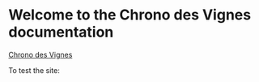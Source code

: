 # Welcome to the Chrono des Vignes documentation

[Chrono des Vignes](https://chronodesvignes.eu.pythonanywhere.com/)

To test the site:

